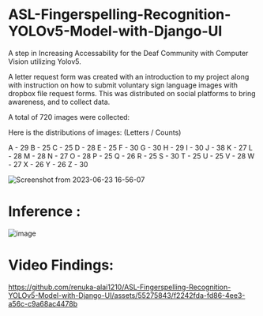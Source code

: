 # ASL-Fingerspelling-Recognition-YOLOv5-Model-with-Django-UI

A step in Increasing Accessability for the Deaf Community with Computer Vision utilizing Yolov5.

A letter request form was created with an introduction to my project along with instruction on how to submit voluntary sign language images with dropbox file request forms. This was distributed on social platforms to bring awareness, and to collect data.

A total of 720 images were collected:

Here is the distributions of images: (Letters / Counts)

A - 29
B - 25
C - 25
D - 28
E - 25
F - 30
G - 30
H - 29
I - 30
J - 38
K - 27
L - 28
M - 28
N - 27
O - 28
P - 25
Q - 26
R - 25
S - 30
T - 25
U - 25
V - 28
W - 27
X - 26
Y - 26
Z - 30

![Screenshot from 2023-06-23 16-56-07](https://github.com/renuka-alai1210/ASL-Fingerspelling-Recognition-YOLOv5-Model-with-Django-UI/assets/55275843/a7708aa4-c135-449a-9e33-83df12fa6c94)


# Inference :

![image](https://github.com/renuka-alai1210/ASL-Fingerspelling-Recognition-YOLOv5-Model-with-Django-UI/assets/55275843/88a22af0-e644-4052-9f75-e6489af83b1b)

# Video Findings:
https://github.com/renuka-alai1210/ASL-Fingerspelling-Recognition-YOLOv5-Model-with-Django-UI/assets/55275843/f2242fda-fd86-4ee3-a56c-c9a68ac4478b

